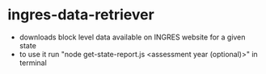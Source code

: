 # ingres-data-retriever
- downloads block level data available on INGRES website for a given state
- to use it run "node get-state-report.js <state name> <assessment year (optional)>" in terminal
